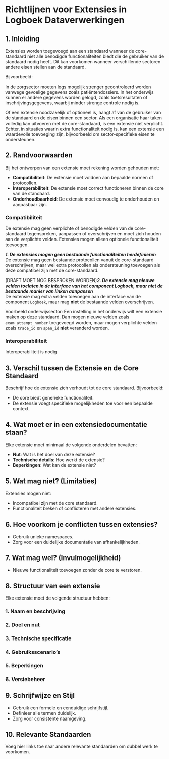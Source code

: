 # Richtlijnen voor Extensies in Logboek Dataverwerkingen

## 1. Inleiding
Extensies worden toegevoegd aan een standaard wanneer de core-standaard niet alle benodigde functionaliteiten biedt die de gebruiker van de standaard nodig heeft. Dit kan voorkomen wanneer verschillende sectoren andere eisen stellen aan de standaard.

Bijvoorbeeld:

In de zorgsector moeten logs mogelijk strenger gecontroleerd worden vanwege gevoelige gegevens zoals patiëntendossiers.
In het onderwijs kunnen er andere gegevens worden gelogd, zoals toetsresultaten of inschrijvingsgegevens, waarbij minder strenge controle nodig is.

Of een extensie noodzakelijk of optioneel is, hangt af van de gebruiker van de standaard en de eisen binnen een sector. Als een organisatie haar taken volledig kan uitvoeren met de core-standaard, is een extensie niet verplicht. Echter, in situaties waarin extra functionaliteit nodig is, kan een extensie een waardevolle toevoeging zijn, bijvoorbeeld om sector-specifieke eisen te ondersteunen.

## 2. Randvoorwaarden
Bij het ontwerpen van een extensie moet rekening worden gehouden met:
- **Compatibiliteit**: De extensie moet voldoen aan bepaalde normen of protocollen.
- **Interoperabiliteit**: De extensie moet correct functioneren binnen de core van de standaard.
- **Onderhoudbaarheid**: De extensie moet eenvoudig te onderhouden en aanpasbaar zijn.

### Compatibiliteit
De extensie mag geen verplichte of benodigde velden van de core-standaard tegenspreken, aanpassen of overschrijven en moet zich houden aan de verplichte velden. Extensies mogen alleen optionele functionaliteit toevoegen.

***1. De extensies mogen geen bestaande functionaliteiten herdefinieren***
<br>
De extensie mag geen bestaande protocollen vanuit de core-standaard overschrijven, maar wel extra protocollen als ondersteuning toevoegen als deze compatibel zijn met de core-standaard.

(DRAFT MOET NOG BESPROKEN WORDEN)***2. De extensie mag nieuwe velden toelaten in de interface van het component Logboek, maar niet de bestaande manier van linken aanpassen***
<br>
De extensie mag extra velden toevoegen aan de interface van de component `Logboek`, maar mag **niet** de bestaande velden overschrijven.

Voorbeeld onderwijssector: Een instelling in het onderwijs wilt een extensie maken op deze standaard. Dan mogen nieuwe velden zoals ```exam_attempt_number``` toegevoegd worden, maar mogen verplichte velden zoals ```trace_id``` en ```span_id``` **niet** veranderd worden.

### Interoperabiliteit
Interoperabiliteit is nodig
## 3. Verschil tussen de Extensie en de Core Standaard
Beschrijf hoe de extensie zich verhoudt tot de core standaard. Bijvoorbeeld:
- De core biedt generieke functionaliteit.
- De extensie voegt specifieke mogelijkheden toe voor een bepaalde context.

## 4. Wat moet er in een extensiedocumentatie staan?
Elke extensie moet minimaal de volgende onderdelen bevatten:
- **Nut**: Wat is het doel van deze extensie?
- **Technische details**: Hoe werkt de extensie?
- **Beperkingen**: Wat kan de extensie niet?

## 5. Wat mag niet? (Limitaties)
Extensies mogen niet:
- Incompatibel zijn met de core standaard.
- Functionaliteit breken of conflicteren met andere extensies.

## 6. Hoe voorkom je conflicten tussen extensies?
- Gebruik unieke namespaces.
- Zorg voor een duidelijke documentatie van afhankelijkheden.

## 7. Wat mag wel? (Invulmogelijkheid)
- Nieuwe functionaliteit toevoegen zonder de core te verstoren.

## 8. Structuur van een extensie
Elke extensie moet de volgende structuur hebben:

### 1. Naam en beschrijving

### 2. Doel en nut

### 3. Technische specificatie

### 4. Gebruiksscenario’s

### 5. Beperkingen

### 6. Versiebeheer

## 9. Schrijfwijze en Stijl
- Gebruik een formele en eenduidige schrijfstijl.
- Definieer alle termen duidelijk.
- Zorg voor consistente naamgeving.

## 10. Relevante Standaarden
Voeg hier links toe naar andere relevante standaarden om dubbel werk te voorkomen.
